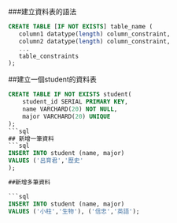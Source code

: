 ###建立資料表的語法

```sql
CREATE TABLE [IF NOT EXISTS] table_name (
   column1 datatype(length) column_constraint,
   column2 datatype(length) column_constraint,
   ...
   table_constraints
);

```
##建立一個student的資料表

```sql
CREATE TABLE IF NOT EXISTS student(
    student_id SERIAL PRIMARY KEY,
    name VARCHARD(20) NOT NULL,
    major VARCHARD(20) UNIQUE
);
```sql
## 新增一筆資料
```sql
INSERT INTO student (name, major)
VALUES ('呂育君','歷史'
);

##新增多筆資料

```sql
INSERT INTO student (name, major)
VALUES ('小柱','生物'), ('信忠','英語');